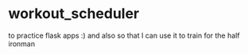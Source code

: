 # workout_scheduler
to practice flask apps :) and also so that I can use it to train for the half ironman
